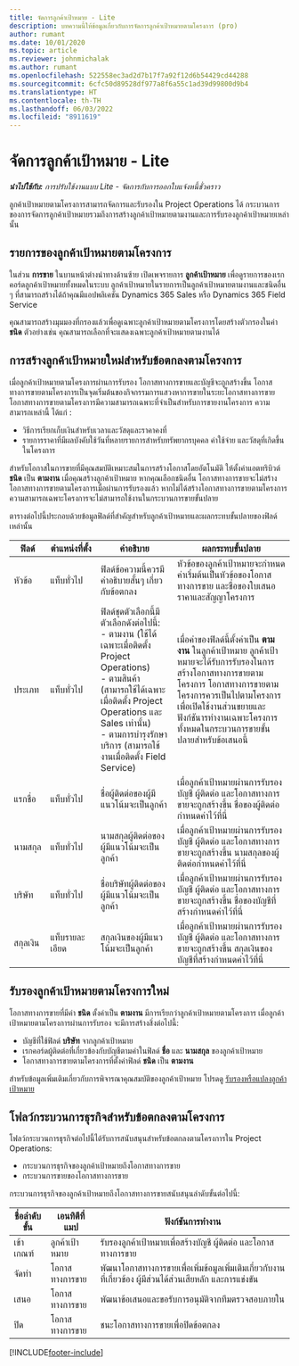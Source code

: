 ```yaml
---
title: จัดการลูกค้าเป้าหมาย - Lite
description: บทความนี้ให้ข้อมูลเกี่ยวกับการจัดการลูกค้าเป้าหมายตามโครงการ (pro)
author: rumant
ms.date: 10/01/2020
ms.topic: article
ms.reviewer: johnmichalak
ms.author: rumant
ms.openlocfilehash: 522558ec3ad2d7b17f7a92f12d6b54429cd44288
ms.sourcegitcommit: 6cfc50d89528df977a8f6a55c1ad39d99800d9b4
ms.translationtype: HT
ms.contentlocale: th-TH
ms.lasthandoff: 06/03/2022
ms.locfileid: "8911619"
---
```

# <a name="manage-leads---lite"></a>จัดการลูกค้าเป้าหมาย - Lite

_**นำไปใช้กับ:** การปรับใช้งานแบบ Lite - จัดการกับการออกใบแจ้งหนี้ชั่วคราว_

ลูกค้าเป้าหมายตามโครงการสามารถจัดการและรับรองใน Project Operations ได้ กระบวนการของการจัดการลูกค้าเป้าหมายรวมถึงการสร้างลูกค้าเป้าหมายตามงานและการรับรองลูกค้าเป้าหมายเหล่านั้น 

## <a name="list-of-project-sales-leads"></a>รายการของลูกค้าเป้าหมายตามโครงการ

ในส่วน **การขาย** ในบานหน้าต่างนำทางด้านซ้าย เปิดเพจรายการ **ลูกค้าเป้าหมาย** เพื่อดูรายการของเรกคอร์ดลูกค้าเป้าหมายทั้งหมดในระบบ ลูกค้าเป้าหมายในรายการเป็นลูกค้าเป้าหมายตามงานและชนิดอื่น ๆ ที่สามารถสร้างได้ถ้าคุณมีแอปพลิเคชัน Dynamics 365 Sales หรือ Dynamics 365 Field Service

คุณสามารถสร้างมุมมองที่กรองแล้วเพื่อดูเฉพาะลูกค้าเป้าหมายตามโครงการโดยสร้างตัวกรองในค่า **ชนิด** ตัวอย่างเช่น คุณสามารถเลือกที่จะแสดงเฉพาะลูกค้าเป้าหมายตามงานได้

## <a name="creating-a-new-lead-for-a-project-based-deal"></a>การสร้างลูกค้าเป้าหมายใหม่สำหรับข้อตกลงตามโครงการ

เมื่อลูกค้าเป้าหมายตามโครงการผ่านการรับรอง โอกาสทางการขายและบัญชีจะถูกสร้างขึ้น โอกาสทางการขายตามโครงการเป็นจุดเริ่มต้นของกิจกรรมการแสวงหาการขายในระยะโอกาสทางการขาย โอกาสทางการขายตามโครงการมีความสามารถเฉพาะที่จำเป็นสำหรับการขายงานโครงการ ความสามารถเหล่านี้ ได้แก่ :

- วิธีการเรียกเก็บเงินสำหรับเวลาและวัสดุและราคาคงที่
- รายการราคาที่มีผลบังคับใช้วันที่หลายรายการสำหรับทรัพยากรบุคคล ค่าใช้จ่าย และวัสดุที่เกิดขึ้นในโครงการ

สำหรับโอกาสในการขายที่มีคุณสมบัติเหมาะสมในการสร้างโอกาสโดยอัตโนมัติ ให้ตั้งค่าแอตทริบิวต์ **ชนิด** เป็น **ตามงาน** เมื่อคุณสร้างลูกค้าเป้าหมาย หากคุณเลือกชนิดอื่น โอกาสทางการขายจะไม่สร้างโอกาสทางการขายตามโครงการเมื่อผ่านการรับรองแล้ว หากไม่ได้สร้างโอกาสทางการขายตามโครงการ ความสามารถเฉพาะโครงการจะไม่สามารถใช้งานในกระบวนการขายขั้นปลาย

ตารางต่อไปนี้ประกอบด้วยข้อมูลฟิลด์ที่สำคัญสำหรับลูกค้าเป้าหมายและผลกระทบขั้นปลายของฟิลด์เหล่านั้น

| **ฟิลด์** | **ตำแหน่งที่ตั้ง** | **คำอธิบาย** | **ผลกระทบขั้นปลาย** |
| --- | --- | --- | --- |
| หัวข้อ | แท็บทั่วไป | ฟิลด์ข้อความนี้ควรมีคำอธิบายสั้นๆ เกี่ยวกับข้อตกลง | หัวข้อของลูกค้าเป้าหมายจะกำหนดค่าเริ่มต้นเป็นหัวข้อของโอกาสทางการขาย และชื่อของใบเสนอราคาและสัญญาโครงการ |
| ประเภท | แท็บทั่วไป | ฟิลด์ชุดตัวเลือกนี้มีตัวเลือกดังต่อไปนี้:</br>- ตามงาน (ใช้ได้เฉพาะเมื่อติดตั้ง Project Operations)</br>- ตามสินค้า (สามารถใช้ได้เฉพาะเมื่อติดตั้ง Project Operations และ Sales เท่านั้น)</br>- ตามการบำรุงรักษาบริการ (สามารถใช้งานเมื่อติดตั้ง Field Service) | เมื่อค่าของฟิลด์นี้ตั้งค่าเป็น **ตามงาน** ในลูกค้าเป้าหมาย ลูกค้าเป้าหมายจะได้รับการรับรองในการสร้างโอกาสทางการขายตามโครงการ โอกาสทางการขายตามโครงการควรเป็นไปตามโครงการเพื่อเปิดใช้งานส่วนขยายและฟังก์ชันารทำงานเฉพาะโครงการทั้งหมดในกระบวนการขายขั้นปลายสำหรับข้อเสนอนี้ |
| แรกชื่อ | แท็บทั่วไป | ชื่อผู้ติดต่อของผู้มีแนวโน้มจะเป็นลูกค้า | เมื่อลูกค้าเป้าหมายผ่านการรับรอง บัญชี ผู้ติดต่อ และโอกาสทางการขายจะถูกสร้างขึ้น ชื่อของผู้ติดต่อกำหนดค่าไว้ที่นี่ |
| นามสกุล | แท็บทั่วไป | นามสกุลผู้ติดต่อของผู้มีแนวโน้มจะเป็นลูกค้า | เมื่อลูกค้าเป้าหมายผ่านการรับรอง บัญชี ผู้ติดต่อ และโอกาสทางการขายจะถูกสร้างขึ้น นามสกุลของผู้ติดต่อกำหนดค่าไว้ที่นี่ |
| บริษัท | แท็บทั่วไป | ชื่อบริษัทผู้ติดต่อของผู้มีแนวโน้มจะเป็นลูกค้า | เมื่อลูกค้าเป้าหมายผ่านการรับรอง บัญชี ผู้ติดต่อ และโอกาสทางการขายจะถูกสร้างขึ้น ชื่อของบัญชีที่สร้างกำหนดค่าไว้ที่นี่ |
| สกุลเงิน | แท็บรายละเอียด | สกุลเงินของผู้มีแนวโน้มจะเป็นลูกค้า | เมื่อลูกค้าเป้าหมายผ่านการรับรอง บัญชี ผู้ติดต่อ และโอกาสทางการขายจะถูกสร้างขึ้น สกุลเงินของบัญชีที่สร้างกำหนดค่าไว้ที่นี่ |

## <a name="qualify-a-new-project-based-lead"></a>รับรองลูกค้าเป้าหมายตามโครงการใหม่

โอกาสทางการขายที่มีค่า **ชนิด** ตั้งค่าเป็น **ตามงาน** มีการเรียกว่าลูกค้าเป้าหมายตามโครงการ เมื่อลูกค้าเป้าหมายตามโครงการผ่านการรับรอง จะมีการสร้างสิ่งต่อไปนี้:

- บัญชีที่ใช้ฟิลด์ **บริษัท** จากลูกค้าเป้าหมาย
- เรกคอร์ดผู้ติดต่อที่เกี่ยวข้องกับบัญชีตามค่าในฟิลด์ **ชื่อ** และ **นามสกุล** ของลูกค้าเป้าหมาย
- โอกาสทางการขายตามโครงการที่ตั้งค่าฟิลด์ **ชนิด** เป็น **ตามงาน**

สำหรับข้อมูลเพิ่มเติมเกี่ยวกับการพิจารณาคุณสมบัติของลูกค้าเป้าหมาย โปรดดู [รับรองหรือแปลงลูกค้าเป้าหมาย](/dynamics365/sales-enterprise/qualify-lead-convert-opportunity-sales)

## <a name="business-process-flow-for-project-based-deals"></a>โฟลว์กระบวนการธุรกิจสำหรับข้อตกลงตามโครงการ

โฟลว์กระบวนการธุรกิจต่อไปนี้ได้รับการสนับสนุนสำหรับข้อตกลงตามโครงการใน Project Operations:

- กระบวนการธุรกิจของลูกค้าเป้าหมายถึงโอกาสทางการขาย
- กระบวนการขายของโอกาสทางการขาย

กระบวนการธุรกิจของลูกค้าเป้าหมายถึงโอกาสทางการขายสนับสนุนลำดับขั้นต่อไปนี้:

| ชื่อลำดับขั้น | เอนทิตีที่แมป | ฟังก์ชันการทำงาน |
| --- | --- | --- |
| เข้าเกณฑ์ | ลูกค้าเป้าหมาย | รับรองลูกค้าเป้าหมายเพื่อสร้างบัญชี ผู้ติดต่อ และโอกาสทางการขาย |
| จัดทำ | โอกาสทางการขาย | พัฒนาโอกาสทางการขายเพื่อเพิ่มข้อมูลเพิ่มเติมเกี่ยวกับงานที่เกี่ยวข้อง ผู้มีส่วนได้ส่วนเสียหลัก และการแข่งขัน |
| เสนอ | โอกาสทางการขาย | พัฒนาข้อเสนอและขอรับการอนุมัติจากทีมตรวจสอบภายใน |
| ปิด | โอกาสทางการขาย | ชนะโอกาสทางการขายเพื่อปิดข้อตกลง |


[!INCLUDE[footer-include](../../includes/footer-banner.md)]
